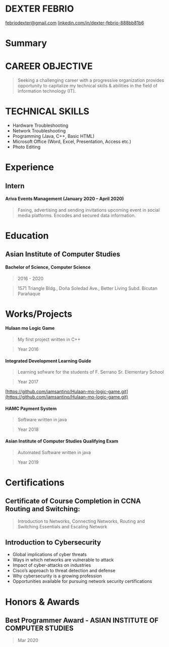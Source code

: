 # DEXTER FEBRIO
[febriodexter@gmail.com](febriodexter@gmail.com)
[linkedin.com/in/dexter-febrio-888bb81b6](linkedin.com/in/dexter-febrio-888bb81b6)

# Summary
# CAREER OBJECTIVE
> Seeking a challenging career with a progressive organization provides opportunity to capitalize my technical skills & abilities in the field of information technology (IT).

# TECHNICAL SKILLS
- Hardware Troubleshooting
- Network Troubleshooting
- Programming (Java, C++, Basic HTML)
- Microsoft Office (Word, Excel, Presentation, Access etc.)
- Photo Editing


# Experience
## Intern
#### Ariva Events Management (January 2020 – April 2020)
> Faxing, advertising and sending invitations upcoming event in social media platforms. Encodes and secured data information.

# Education
## Asian Institute of Computer Studies
#### Bachelor of Science, Computer Science
> 2016 - 2020

> 1571 Triangle Bldg., Doña Soledad Ave., Better Living Subd. Bicutan Parañaque

# Works/Projects
#### Hulaan mo Logic Game
> My first project written in C++

> Year 2016


#### Integrated Development Learning Guide
> Learning sofware for the students of F. Serrano Sr. Elementary School

> Year 2017


[https://github.com/iamsantino/Hulaan-mo-logic-game.git](https://github.com/iamsantino/Hulaan-mo-logic-game.git)
#### HAMC Payment System
> Software written in java

> Year 2018

#### Asian Institute of Computer Studies Qualifying Exam
> Automated Software written in java

> Year 2019


# Certifications
## Certificate of Course Completion in CCNA Routing and Switching:
> Introduction to Networks, Connecting Networks, Routing and Switching Essentials and Escaling Network
## Introduction to Cybersecurity
- Global implications of cyber threats
- Ways in which networks are vulnerable to attack
- Impact of cyber-attacks on industries
- Cisco’s approach to threat detection and defense
- Why cybersecurity is a growing profession
- Opportunities available for pursuing network security certifications

# Honors & Awards
## Best Programmer Award - ASIAN INSTITUTE OF COMPUTER STUDIES
> Mar 2020
